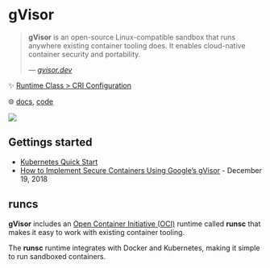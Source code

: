 # gVisor

> **gVisor** is an open-source Linux-compatible sandbox that runs anywhere existing container tooling does. It enables cloud-native container security and portability.
>
> &mdash; <cite>[gvisor.dev](https://gvisor.dev/)</cite>

✨ [Runtime Class > CRI Configuration](https://kubernetes.io/docs/concepts/containers/runtime-class/#cri-configuration)

🌐 [docs](https://gvisor.dev/docs/), [code](https://github.com/google/gvisor)

![](https://miro.medium.com/v2/resize:fit:640/format:webp/1*MMeK2KHQM3bKGz-zKdf1cw.png)

## Gettings started

* [Kubernetes Quick Start](https://gvisor.dev/docs/user_guide/quick_start/kubernetes/)
* [How to Implement Secure Containers Using Google’s gVisor](https://thenewstack.io/how-to-implement-secure-containers-using-googles-gvisor/) - December 19, 2018

## runcs

**gVisor** includes an [Open Container Initiative (OCI)](https://www.opencontainers.org/) runtime called **runsc** that makes it easy to work with existing container tooling.

The **runsc** runtime integrates with Docker and Kubernetes, making it simple to run sandboxed containers.
